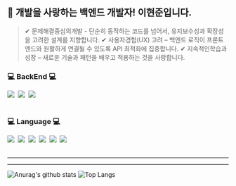 
<!--
**hjgel/hjgel** is a ✨ _special_ ✨ repository because its `README.md` (this file) appears on your GitHub profile.
![header](https://capsule-render.vercel.app/api?height=350&text=HyunJun%20World!&desc=Inha%20Technical%20College%20Department%20of%20Computer%20Science%20and%20Engineering&descAlignY=80&type=rect&color=gradient)
<!--타이틀 부분-->
## 👋 개발을 사랑하는 백엔드 개발자! 이현준입니다.

> ✔ 문제해결중심의개발 - 단순히 동작하는 코드를 넘어서, 유지보수성과 확장성을 고려한 설계를 지향합니다.
> ✔ 사용자경험(UX) 고려 – 백엔드 로직이 프론트엔드와 원활하게 연결될 수 있도록 API 최적화에 집중합니다.
> ✔ 지속적인학습과성장 – 새로운 기술과 패턴을 배우고 적용하는 것을 사랑합니다.


<!--내용 부분-->
<h3>💻 BackEnd 💻</h3>
<div>
  <img src="https://img.shields.io/badge/DJANGO-%23092E20?style=flate&logo=Django&logoColor=green&color=white" />&nbsp
  <!--<img src="https://img.shields.io/badge/SPRING-%236DB33F?style=for-the-badge&logo=Spring&logoColor=green&color=white" />&nbsp-->
  <img src="https://img.shields.io/badge/Flutter-blue?style=for-the-badge&logo=flutter&amp;logoColor=white" />&nbsp
  <img src="https://img.shields.io/badge/SPRINGBoot-%236DB33F?style=for-the-badge&logo=Spring&logoColor=green&color=white" />&nbsp
</div>

<!-- 
<h3>💻 FrontEnd 💻</h3>
<div>
  <img src="https://img.shields.io/badge/html5-E34F26.svg?style=for-the-badge&logo=html5&logoColor=white" />&nbsp
  <img src="https://img.shields.io/badge/css3-1572B6.svg?style=for-the-badge&logo=css3&logoColor=white" />&nbsp
</div>
-->

<br>

<h3>💻 Language 💻</h3>
<div>
  <img src="https://img.shields.io/badge/DART-%230175C2?style=for-the-badge&logo=dart&logoColor=white&color=navy">&nbsp
  <img src="https://img.shields.io/badge/JAVA-007396?style=for-the-badge&logo=Java&logoColor=white">&nbsp
  <img src="https://img.shields.io/badge/PYTHON-%233776AB?style=for-the-badge&logo=python&logoColor=orange&color=3670A0">&nbsp
  <img src="https://img.shields.io/badge/C-%23A8B9CC?style=for-the-badge&logo=C&logoColor=white&color=150458"/>&nbsp
  <img src="https://img.shields.io/badge/javascript-F7DF1E.svg?style=for-the-badge&logo=javascript&logoColor=20232a" />&nbsp
  <img src="https://img.shields.io/badge/C%20SHARP-%23512BD4?style=for-the-badge&logo=C%23&logoColor=white&color=green" />&nbsp
  
</div>

<br>
<!--
<h3>💻 Tools 💻</h3>
<div>
  <img src="https://img.shields.io/badge/git-F05033.svg?style=for-the-badge&logo=git&logoColor=white" />&nbsp
  <img src="https://img.shields.io/badge/github-181717.svg?style=for-the-badge&logo=github&logoColor=white" />&nbsp
  <img src="https://img.shields.io/badge/Notion-F3F3F3.svg?style=for-the-badge&logo=notion&logoColor=black" />&nbsp
</div>

<br>
<!--
<div>
  <img src="https://img.shields.io/badge/VSCode-2C2C32.svg?style=for-the-badge&logo=visual-studio-code&logoColor=22ABF3" />&nbsp
  <img src="https://img.shields.io/badge/Eclipse-2C2255?style=for-the-badge&logo=Eclipse%20IDE&logoColor=white">&nbsp
  <img src="https://img.shields.io/badge/Intellij%20Idea-000?logo=intellij-idea&style=for-the-badge&Color=blue">&nbsp
  <img src="https://img.shields.io/badge/Android-studio-%2334A853?style=for-the-badge&logo=Android&logoColor=white&color=green">&nbsp
<!--   <img src="https://img.shields.io/badge/Colab-2C2C32.svg?style=for-the-badge&logo=googlecolab&logoColor=F9AB00" />&nbsp 
</div>
<br> 
-->

------
<!--
## Link 
[<img src="https://img.shields.io/badge/Notion-F3F3F3.svg?style=for-the-badge&logo=notion&logoColor=black" />](https://flax-heron-d42.notion.site/264aeab9def44404840757ca26124c27?v=715c499aeb0e4c349af539e7aa154dbc&pvs=4)
-->
------
![Anurag's github stats](https://github-readme-stats.vercel.app/api?username=hjgel&show_icons=true&theme=tokyonight)
![Top Langs](https://github-readme-stats.vercel.app/api/top-langs/?username=hjgel&layout=compact&theme=tokyonight)


